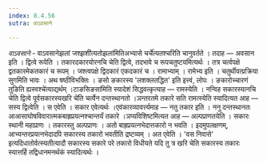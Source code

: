 ```yaml
---
index: 8.4.56
sutra: वाऽवसाने

---
```

_वाऽवसाने_ - वाऽवसानेझलां जश्झशी॑त्यतोझला॑मितिअभ्यासे चर्चे॑त्यतश्चरिति चानुवर्तते । तदाह — अवसान इति । द्वित्वे रूपेति । तकारदकारयोरनचि चेति द्वित्वे, तदभावे च रूपचतुष्टयमित्यर्थः । तत्र चर्त्वपक्षे द्वतकारमेकतकारं च रूपम् । जश्त्वपक्षे द्विदकारं एकदकारं च । रामाभ्याम् । रामेभ्य इति । चतुर्थीवत्प्रक्रिया सुगमिति भावः । अथ षष्ठीविभक्तिः । ङसो ङकारस्य 'लशक्लतद्धित' इति इत्त्वं, लोपः । ङकारोच्चारणं तुङिति ह्यस्वश्चे॑त्याद्यर्थम् ।टाङसिङसा॑मिति स्यादेशं सिद्धवत्कृत्याह — रामस्येति । नन्विह सकारस्यानचि चेति द्वित्वे पूर्वसकारस्यखरि चे॑ति चर्त्वेन दन्तस्थानतो ।ञन्तरतमे तकारे सति रामत्स्येति स्यादित्यत आह — सस्य द्वित्वेति । स एवेति । सकार एवेत्यर्थः ।एव॑कारव्यावर्त्त्यमाह — नतु तकार इति । ननु दन्तस्थानतः आआसाघोषविवारात्मकबाह्रप्रयत्नश्चान्तर्यं तकारे ।ञप्यविशिष्टमित्यत आह — अल्पप्राणतयेति । सकारः स्थानी महाप्राणः । तकारस्तु अल्पप्राणः । अतो बाह्रप्रयत्नभेदात्तकारो न भवति । इदमुपलक्षणम्, आभ्यन्तरप्रयत्नभेदादपि सकारस्य तकारो भवतीति द्रष्टव्यम् । अत एवेति । 'वस निवासे' इत्यदिधातोर्वत्स्यतीत्यादौ सकारस्य सकारे परे तकारो विधीयते यदि तु त्र खरि चेति सकारस्य तकारः स्यात्तर्हि तद्विधानमनर्थकं स्यादित्यर्थः । 